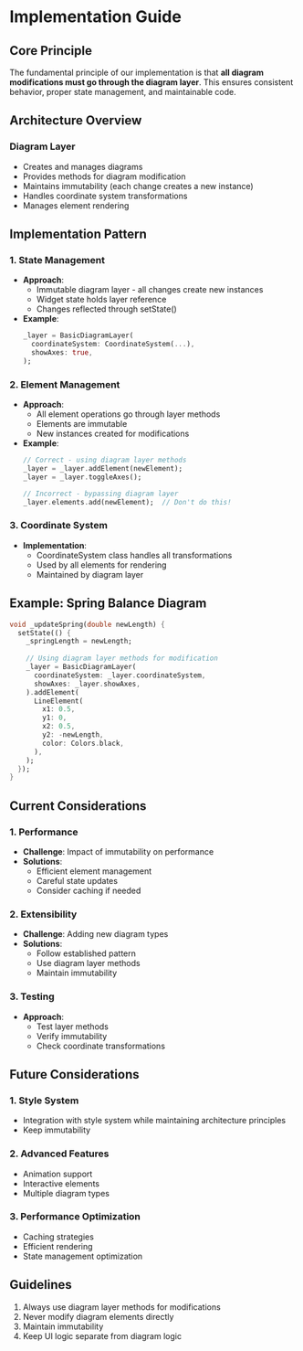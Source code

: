 # Implementation Guide

## Core Principle
The fundamental principle of our implementation is that **all diagram modifications must go through the diagram layer**. This ensures consistent behavior, proper state management, and maintainable code.

## Architecture Overview

### Diagram Layer
- Creates and manages diagrams
- Provides methods for diagram modification
- Maintains immutability (each change creates a new instance)
- Handles coordinate system transformations
- Manages element rendering

## Implementation Pattern

### 1. State Management
- **Approach**: 
  - Immutable diagram layer - all changes create new instances
  - Widget state holds layer reference
  - Changes reflected through setState()
- **Example**:
  ```dart
  _layer = BasicDiagramLayer(
    coordinateSystem: CoordinateSystem(...),
    showAxes: true,
  );
  ```

### 2. Element Management
- **Approach**:
  - All element operations go through layer methods
  - Elements are immutable
  - New instances created for modifications
- **Example**:
  ```dart
  // Correct - using diagram layer methods
  _layer = _layer.addElement(newElement);
  _layer = _layer.toggleAxes();

  // Incorrect - bypassing diagram layer
  _layer.elements.add(newElement);  // Don't do this!
  ```

### 3. Coordinate System
- **Implementation**:
  - CoordinateSystem class handles all transformations
  - Used by all elements for rendering
  - Maintained by diagram layer

## Example: Spring Balance Diagram
```dart
void _updateSpring(double newLength) {
  setState(() {
    _springLength = newLength;
    
    // Using diagram layer methods for modification
    _layer = BasicDiagramLayer(
      coordinateSystem: _layer.coordinateSystem,
      showAxes: _layer.showAxes,
    ).addElement(
      LineElement(
        x1: 0.5,
        y1: 0,
        x2: 0.5,
        y2: -newLength,
        color: Colors.black,
      ),
    );
  });
}
```

## Current Considerations

### 1. Performance
- **Challenge**: Impact of immutability on performance
- **Solutions**:
  - Efficient element management
  - Careful state updates
  - Consider caching if needed

### 2. Extensibility
- **Challenge**: Adding new diagram types
- **Solutions**:
  - Follow established pattern
  - Use diagram layer methods
  - Maintain immutability

### 3. Testing
- **Approach**:
  - Test layer methods
  - Verify immutability
  - Check coordinate transformations

## Future Considerations

### 1. Style System
- Integration with style system while maintaining architecture principles
- Keep immutability

### 2. Advanced Features
- Animation support
- Interactive elements
- Multiple diagram types

### 3. Performance Optimization
- Caching strategies
- Efficient rendering
- State management optimization

## Guidelines
1. Always use diagram layer methods for modifications
2. Never modify diagram elements directly
3. Maintain immutability
4. Keep UI logic separate from diagram logic
